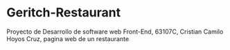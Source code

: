 # Geritch-Restaurant
Proyecto de Desarrollo de software web Front-End, 63107C, Cristian Camilo Hoyos Cruz, pagina web de un restaurante

